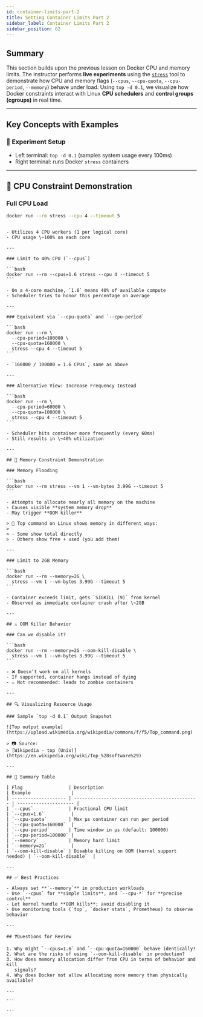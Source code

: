 ```yaml
---
id: container-limits-part-2
title: Setting Container Limits Part 2
sidebar_label: Container Limits Part 2
sidebar_position: 62
---
```


## Summary

This section builds upon the previous lesson on Docker CPU and memory limits.
The instructor performs **live experiments** using the
[`stress`](https://linux.die.net/man/1/stress) tool to demonstrate how CPU and
memory flags (`--cpus`, `--cpu-quota`, `--cpu-period`, `--memory`) behave under
load. Using `top -d 0.1`, we visualize how Docker constraints interact with
Linux **CPU schedulers** and **control groups (cgroups)** in real time.

---

## Key Concepts with Examples

### 🧪 Experiment Setup

- Left terminal: `top -d 0.1` (samples system usage every 100ms)
- Right terminal: runs Docker `stress` containers

---

## 🧠 CPU Constraint Demonstration

### Full CPU Load

```bash
docker run --rm stress --cpu 4 --timeout 5
```
````

- Utilizes 4 CPU workers (1 per logical core)
- CPU usage \~100% on each core

---

### Limit to 40% CPU (`--cpus`)

```bash
docker run --rm --cpus=1.6 stress --cpu 4 --timeout 5
```

- On a 4-core machine, `1.6` means 40% of available compute
- Scheduler tries to honor this percentage on average

---

### Equivalent via `--cpu-quota` and `--cpu-period`

```bash
docker run --rm \
  --cpu-period=100000 \
  --cpu-quota=160000 \
  stress --cpu 4 --timeout 5
```

- `160000 / 100000 = 1.6 CPUs`, same as above

---

### Alternative View: Increase Frequency Instead

```bash
docker run --rm \
  --cpu-period=60000 \
  --cpu-quota=100000 \
  stress --cpu 4 --timeout 5
```

- Scheduler hits container more frequently (every 60ms)
- Still results in \~40% utilization

---

## 💾 Memory Constraint Demonstration

### Memory Flooding

```bash
docker run --rm stress --vm 1 --vm-bytes 3.99G --timeout 5
```

- Attempts to allocate nearly all memory on the machine
- Causes visible **system memory drop**
- May trigger **OOM killer**

> 🧠 Top command on Linux shows memory in different ways:
>
> - Some show total directly
> - Others show free + used (you add them)

---

### Limit to 2GB Memory

```bash
docker run --rm --memory=2G \
  stress --vm 1 --vm-bytes 3.99G --timeout 5
```

- Container exceeds limit, gets `SIGKILL (9)` from kernel
- Observed as immediate container crash after \~2GB

---

## ⚠️ OOM Killer Behavior

### Can we disable it?

```bash
docker run --rm --memory=2G --oom-kill-disable \
  stress --vm 1 --vm-bytes 3.99G --timeout 5
```

- ❌ Doesn’t work on all kernels
- If supported, container hangs instead of dying
- ⚠️ Not recommended: leads to zombie containers

---

## 🔍 Visualizing Resource Usage

### Sample `top -d 0.1` Output Snapshot

![Top output example](https://upload.wikimedia.org/wikipedia/commons/f/f5/Top_command.png)

> 📷 Source:
> [Wikipedia - top (Unix)](https://en.wikipedia.org/wiki/Top_%28software%29)

---

## 🧵 Summary Table

| Flag                 | Description                                    | Example               |
| -------------------- | ---------------------------------------------- | --------------------- |
| `--cpus`             | Fractional CPU limit                           | `--cpus=1.6`          |
| `--cpu-quota`        | Max µs container can run per period            | `--cpu-quota=160000`  |
| `--cpu-period`       | Time window in µs (default: 100000)            | `--cpu-period=100000` |
| `--memory`           | Memory hard limit                              | `--memory=2G`         |
| `--oom-kill-disable` | Disable killing on OOM (kernel support needed) | `--oom-kill-disable`  |

---

## ✅ Best Practices

- Always set **`--memory`** in production workloads
- Use `--cpus` for **simple limits**, and `--cpu-*` for **precise control**
- Let kernel handle **OOM kills**; avoid disabling it
- Use monitoring tools (`top`, `docker stats`, Prometheus) to observe behavior

---

## ❓Questions for Review

1. Why might `--cpus=1.6` and `--cpu-quota=160000` behave identically?
2. What are the risks of using `--oom-kill-disable` in production?
3. How does memory allocation differ from CPU in terms of behavior and kill
   signals?
4. Why does Docker not allow allocating more memory than physically available?

---

```

```
